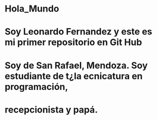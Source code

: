 # Hola_Mundo
# Soy Leonardo Fernandez y este es mi primer repositorio en Git Hub
# Soy de San Rafael, Mendoza. Soy estudiante de t¿la ecnicatura en programación,
# recepcionista y papá.
